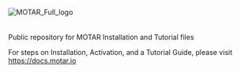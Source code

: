 ![MOTAR_Full_logo](https://github.com/user-attachments/assets/bf0121b5-6323-4c18-beff-7b7a049608df)
<br>
<br>
<br>
Public repository for MOTAR Installation and Tutorial files

For steps on Installation, Activation, and a Tutorial Guide, please visit https://docs.motar.io
